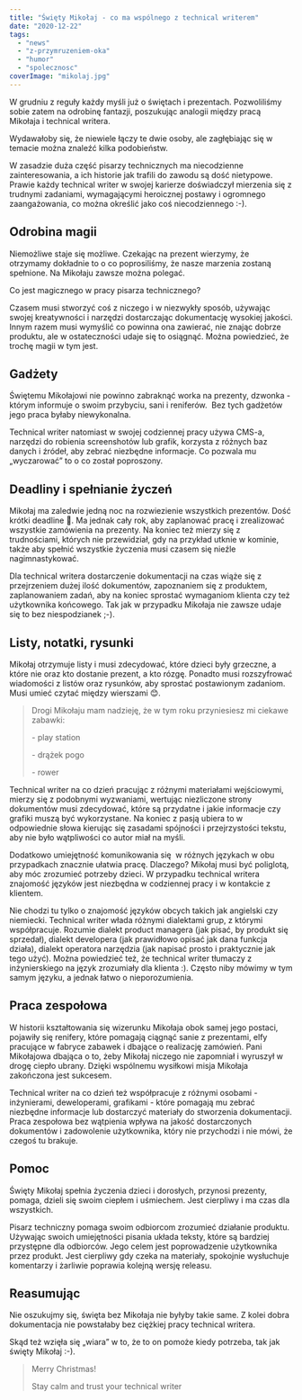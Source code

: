 ```yaml
---
title: "Święty Mikołaj - co ma wspólnego z technical writerem"
date: "2020-12-22"
tags:
  - "news"
  - "z-przymruzeniem-oka"
  - "humor"
  - "spolecznosc"
coverImage: "mikolaj.jpg"
---
```


W grudniu z reguły każdy myśli już o świętach i prezentach. Pozwoliliśmy sobie
zatem na odrobinę fantazji, poszukując analogii między pracą Mikołaja i
technical writera.

Wydawałoby się, że niewiele łączy te dwie osoby, ale zagłębiając się w temacie
można znaleźć kilka podobieństw.

W zasadzie duża część pisarzy technicznych ma niecodzienne zainteresowania, a
ich historie jak trafili do zawodu są dość nietypowe. Prawie każdy technical
writer w swojej karierze doświadczył mierzenia się z trudnymi zadaniami,
wymagającymi heroicznej postawy i ogromnego zaangażowania, co można określić
jako coś niecodziennego :-).

## **Odrobina magii**

Niemożliwe staje się możliwe. Czekając na prezent wierzymy, że otrzymamy
dokładnie to o co poprosiliśmy, że nasze marzenia zostaną spełnione. Na Mikołaju
zawsze można polegać.

Co jest magicznego w pracy pisarza technicznego?

Czasem musi stworzyć coś z niczego i w niezwykły sposób, używając swojej
kreatywności i narzędzi dostarczając dokumentację wysokiej jakości. Innym razem
musi wymyślić co powinna ona zawierać, nie znając dobrze produktu, ale w
ostateczności udaje się to osiągnąć. Można powiedzieć, że trochę magii w tym
jest.

## **Gadżety**

Świętemu Mikołajowi nie powinno zabraknąć worka na prezenty, dzwonka - którym
informuje o swoim przybyciu, sani i reniferów.  Bez tych gadżetów jego praca
byłaby niewykonalna.

Technical writer natomiast w swojej codziennej pracy używa CMS-a, narzędzi do
robienia screenshotów lub grafik, korzysta z różnych baz danych i źródeł, aby
zebrać niezbędne informacje. Co pozwala mu „wyczarować” to o co został
poproszony.

## **Deadliny i spełnianie życzeń**

Mikołaj ma zaledwie jedną noc na rozwiezienie wszystkich prezentów. Dość krótki
deadline 🤔. Ma jednak cały rok, aby zaplanować pracę i zrealizować wszystkie
zamówienia na prezenty. Na koniec też mierzy się z trudnościami, których nie
przewidział, gdy na przykład utknie w kominie, także aby spełnić wszystkie
życzenia musi czasem się nieźle nagimnastykować.

Dla technical writera dostarczenie dokumentacji na czas wiąże się z przejrzeniem
dużej ilość dokumentów, zapoznaniem się z produktem, zaplanowaniem zadań, aby na
koniec sprostać wymaganiom klienta czy też użytkownika końcowego. Tak jak w
przypadku Mikołaja nie zawsze udaje się to bez niespodzianek ;-).

## **Listy, notatki, rysunki**

Mikołaj otrzymuje listy i musi zdecydować, które dzieci były grzeczne, a które
nie oraz kto dostanie prezent, a kto rózgę. Ponadto musi rozszyfrować wiadomości
z listów oraz rysunków, aby sprostać postawionym zadaniom. Musi umieć czytać
między wierszami 😊.

> Drogi Mikołaju mam nadzieję, że w tym roku przyniesiesz mi ciekawe zabawki:
>
> \- play station
>
> \- drążek pogo
>
> \- rower

Technical writer na co dzień pracując z różnymi materiałami wejściowymi, mierzy
się z podobnymi wyzwaniami, wertując niezliczone strony dokumentów musi
zdecydować, które są przydatne i jakie informacje czy grafiki muszą być
wykorzystane. Na koniec z pasją ubiera to w odpowiednie słowa kierując się
zasadami spójności i przejrzystości tekstu, aby nie było wątpliwości co autor
miał na myśli.

Dodatkowo umiejętność komunikowania się  w różnych językach w obu przypadkach
znacznie ułatwia pracę. Dlaczego? Mikołaj musi być poliglotą, aby móc zrozumieć
potrzeby dzieci. W przypadku technical writera znajomość języków jest niezbędna
w codziennej pracy i w kontakcie z klientem.

Nie chodzi tu tylko o znajomość języków obcych takich jak angielski czy
niemiecki. Technical writer włada różnymi dialektami grup, z którymi
współpracuje. Rozumie dialekt product managera (jak pisać, by produkt się
sprzedał), dialekt developera (jak prawidłowo opisać jak dana funkcja działa),
dialekt operatora narzędzia (jak napisać prosto i praktycznie jak tego użyć).
Można powiedzieć też, że technical writer tłumaczy z inżynierskiego na język
zrozumiały dla klienta :). Często niby mówimy w tym samym języku, a jednak łatwo
o nieporozumienia.

## **Praca zespołowa**

W historii kształtowania się wizerunku Mikołaja obok samej jego postaci,
pojawiły się renifery, które pomagają ciągnąć sanie z prezentami, elfy pracujące
w fabryce zabawek i dbające o realizację zamówień. Pani Mikołajowa dbająca o to,
żeby Mikołaj niczego nie zapomniał i wyruszył w drogę ciepło ubrany. Dzięki
wspólnemu wysiłkowi misja Mikołaja zakończona jest sukcesem.

Technical writer na co dzień też współpracuje z różnymi osobami - inżynierami,
deweloperami, grafikami - które pomagają mu zebrać niezbędne informacje lub
dostarczyć materiały do stworzenia dokumentacji. Praca zespołowa bez wątpienia
wpływa na jakość dostarczonych dokumentów i zadowolenie użytkownika, który nie
przychodzi i nie mówi, że czegoś tu brakuje.

## **Pomoc**  

Święty Mikołaj spełnia życzenia dzieci i dorosłych, przynosi prezenty, pomaga,
dzieli się swoim ciepłem i uśmiechem. Jest cierpliwy i ma czas dla wszystkich.

Pisarz techniczny pomaga swoim odbiorcom zrozumieć działanie produktu. Używając
swoich umiejętności pisania układa teksty, które są bardziej przystępne dla
odbiorców. Jego celem jest poprowadzenie użytkownika przez produkt. Jest
cierpliwy gdy czeka na materiały, spokojnie wysłuchuje komentarzy i żarliwie
poprawia kolejną wersję releasu.

## **Reasumując**

Nie oszukujmy się, święta bez Mikołaja nie byłyby takie same. Z kolei dobra
dokumentacja nie powstałaby bez ciężkiej pracy technical writera.

Skąd też wzięła się „wiara” w to, że to on pomoże kiedy potrzeba, tak jak święty
Mikołaj :-).

> Merry Christmas!
>
> Stay calm and trust your technical writer
